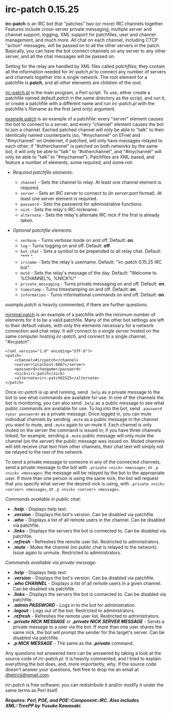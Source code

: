# irc-patch 0.15.25

**irc-patch** is an IRC bot that "patches" two (or more) IRC channels together.  Features include cross-server private messaging, multiple server and channel support, logging, XML support for patchfiles, user and channel management, and much more.  All chat on each channel, including CTCP "action" messages, will be passed on to all the other servers in the patch.  Basically, you can have the bot connect channels on any server to any other server, and all the chat messages will be passed on.

Setting for the relay are handled by XML files called *patchfiles*; they contain all the information needed for *irc-patch.pl* to connect any number of servers and channels together into a single network.  The root element for a patchfile is **patch**, and all other elements are children of the root.

[irc-patch.pl](https://github.com/danhetrick/ircpatch/blob/unstable/irc-patch.pl "irc-patch.pl") is the main program, a Perl script.  To use, either create a patchfile named *default.patch* in the same directory as the script, and run it, or create a patchfile with a different name and run *irc-patch.pl* with the patchfile's filename as the first (and only) argument.

[example.patch](https://github.com/danhetrick/ircpatch/blob/unstable/example.patch "example.patch") is an example of a patchfile:  every "server" element causes the bot to connect to a server, and every "channel" element causes the bot to join a channel.  Eached patched channel will only be able to "talk" to their identically named counterparts (so, "#mychannel" on EFnet and "#mychannel" on Undernet, if patched, will only have messages relayed to each other;  if "#otherchannel" is patched on both networks by the same bot, it will only be able to "talk" to "#otherchannel", and "#mychannel" will only be able to "talk" to "#mychannel").  Patchfiles are XML based, and feature a number of elements, some required, and some not:

* _Required patchfile elements_:
  * `channel` - Sets the channel to relay.  At least one channel element is required.
  * `server` - Sets an IRC server to connect to (in *server:port* format).  At least one server element is required.
  * `password` - Sets the password for administrative functions.
  * `nick` - Sets the relay's IRC nickname.
  * `alternate` - Sets the relay's alternate IRC nick if the first is already taken.
  
* _Optional patchfile elements_:
  * `verbose` - Turns verbose mode on and off.  Default: **on**.
  * `log` - Turns logging on and off.  Default: **off**.
  * `bot_chat` - Sets a symbol to be prepended to all relay chat.  Default: "*** ".
  * `ircname` - Sets the relay's username.  Default:  "irc-patch 0.15.25 IRC bot".
  * `motd` - Sets the relay's message of the day.  Default: "Welcome to %CHANNEL%, %NICK%!"
  * `private_messaging` - Turns private messaging on and off.  Default: **on**.
  * `timestamp` - Turns timestamping on and off.  Default: **on**.
  * `information` - Turns informational commands on and off.  Default: **on**.

*example.patch* is heavily commented, if there are further questions.

[minimal.patch](https://github.com/danhetrick/ircpatch/blob/unstable/minimal.patch "minimal.patch") is an example of a patchfile with the minimum number of elements for it to be a valid patchfile.  Many of the other bot settings are left to their default values, with only the elements necessary for a network connection and chat relay.  It will connect to a single server hosted on the same computer hosting *irc-patch*, and connect to a single channel, "#ircpatch":

    <?xml version="1.0" encoding="UTF-8"?>
    <patch>
        <channel>#ircpatch</channel>
        <server>localhost:6667</server>
        <password>changeme</password>
        <nick>irc-patch</nick>
        <alternate>irc-patch01525</alternate>
    </patch>

Once *irc-patch* is up and running, send `.help` as a private message to the bot to see what commands are available for use.  In one of the channels the bot is monitoring, you can also send `.help` as a public message to see what public commands are available for use.  To log into the bot, send `.password <your password>` as a private message.  Once logged in, you can mute individual channels by sending `.mute` as a public message in the channel you want to mute, and `.mute` again to un-mute it.  Each channel is only muted on the server the command is issued in;  if you have three channels linked, for example, sending a `.mute` public message will only mute the channel (on the server) the public message was issued on.  Muted channels will still receive chat text from other channels, their chat text will simply not be relayed to the rest of the network.

To send a private message to someone in any of the connected channels, send a private message to the bot with `.private <nick> <message>`, or `.p <nick> <message>`;  the message will be relayed by the bot to the appropriate user.  If more than one person is using the same nick, the bot will request that you specify what server the desired nick is using, with `.private <nick> <server> <message>`, or `.p <nick> <server> <message>`.

*Commands available in public chat:*
 * __*.help*__ - Displays help text.
 * __*.version*__ - Displays the bot's version.  Can be disabled via patchfile.
 * __*.who*__ - Displays a list of all remote users in the channel.  Can be disabled via patchfile.
 * __*.links*__ - Displays the servers the bot is connected to.  Can be disabled via patchfile.
 * __*.refresh*__ - Refreshes the remote user list.  Restricted to administrators.
 * __*.mute*__ - Mutes the channel (no public chat is relayed to the network).  Issue again to unmute.  Restricted to administrators.

*Commands availiable via private message:*
 * __*.help*__ - Displays help text.
 * __*.version*__ - Displays the bot's version.  Can be disabled via patchfile.
 * __*.who CHANNEL*__ - Displays a list of all remote users in a given channel.  Can be disabled via patchfile.
 * __*.links*__ - Displays the servers the bot is connected to.  Can be disabled via patchfile.
 * __*.admin PASSWORD*__ - Logs in to the bot for administration.
 * __*.logout*__ - Logs out of the bot.  Restricted to administrators.
 * __*.refresh*__ - Refreshes the remote user list.  Restricted to administrators.
 * __*.private NICK MESSAGE*__ or __*.private NICK SERVER MESSAGE*__ - Sends a private message to a user via the bot.  If more than one user shares the same nick, the bot will prompt the sender for the target's server.  Can be disabled via patchfile.
 * __*.p NICK MESSAGE*__ - The same as the __*.private*__ command.

Any questions not answered here can be answered by taking a look at the source code of *irc-patch.pl*.  It is heavily commented, and I tried to explain everything the bot does, and, more importantly, *why*.  If the source code doesn't answer your questions, feel free to drop me an email at [dhetrick@gmail.com](mailto:dhetrick@gmail.com).

*irc-patch* is free software; you can redistribute it and/or modify it under the same terms as Perl itself.

__*Requires:  Perl, POE, and POE::Component::IRC.  Also includes XML::TreePP by Yusuke Kawasaki.*__
